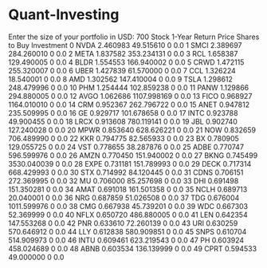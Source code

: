 # Quant-Investing

Enter the size of your portfolio in USD: 700
   Stock  1-Year Return        Price  Shares to Buy  Investment
0   NVDA       2.460983    49.515610              0         0.0
1   SMCI       2.389697   284.260010              0         0.0
2   META       1.837582   353.234131              0         0.0
3    RCL       1.658387   129.490005              0         0.0
4   BLDR       1.554553   166.940002              0         0.0
5   CRWD       1.472115   255.320007              0         0.0
6   UBER       1.427839    61.570000              0         0.0
7    CCL       1.326224    18.540001              0         0.0
8    AMD       1.302562   147.410004              0         0.0
9   TSLA       1.298612   248.479996              0         0.0
10   PHM       1.254444   102.859238              0         0.0
11  PANW       1.129866   294.880005              0         0.0
12  AVGO       1.062686  1107.998169              0         0.0
13  FICO       0.968927  1164.010010              0         0.0
14   CRM       0.952367   262.796722              0         0.0
15  ANET       0.947812   235.509995              0         0.0
16    GE       0.929717   101.678658              0         0.0
17  INTC       0.923788    49.900455              0         0.0
18  LRCX       0.913608   780.119141              0         0.0
19   JBL       0.902740   127.240028              0         0.0
20  MPWR       0.853640   628.626221              0         0.0
21   NOW       0.832659   706.489990              0         0.0
22   KKR       0.794775    82.565933              0         0.0
23    BX       0.780905   129.055725              0         0.0
24   VST       0.778655    38.287876              0         0.0
25  ADBE       0.770747   596.599976              0         0.0
26  AMZN       0.770450   151.940002              0         0.0
27  BKNG       0.745499  3530.040039              0         0.0
28  EXPE       0.731181   151.789993              0         0.0
29  DECK       0.717314   668.429993              0         0.0
30   STX       0.714992    84.120445              0         0.0
31  CDNS       0.706151   272.369995              0         0.0
32    MU       0.706000    85.257698              0         0.0
33   DHI       0.691498   151.350281              0         0.0
34  AMAT       0.691018   161.501358              0         0.0
35  NCLH       0.689713    20.040001              0         0.0
36   NRG       0.687859    51.026508              0         0.0
37   TDG       0.676004  1011.599976              0         0.0
38   CMG       0.667938    45.739201              0         0.0
39   WDC       0.667303    52.369999              0         0.0
40  NFLX       0.650720   486.880005              0         0.0
41   LEN       0.642354   147.553268              0         0.0
42   PNR       0.633610    72.260139              0         0.0
43   URI       0.630259   570.646912              0         0.0
44   LLY       0.612838   580.909851              0         0.0
45  SNPS       0.610704   514.909973              0         0.0
46  INTU       0.609461   623.219543              0         0.0
47    PH       0.603924   458.024689              0         0.0
48  ABNB       0.603534   136.139999              0         0.0
49  CPRT       0.594533    49.000000              0         0.0
